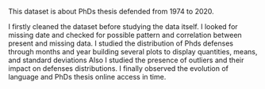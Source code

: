 This dataset is about PhDs thesis defended from 1974 to  2020.

I firstly cleaned the dataset before studying the data itself. 
I looked for missing date and checked for possible pattern and correlation between present and missing data.
I studied the distribution of Phds defenses through months and year building several plots to display quantities, means, and standard deviations
Also I studied the presence of outliers and their impact on defenses distributions.
I finally observed the evolution of language and PhDs thesis online access in time.
